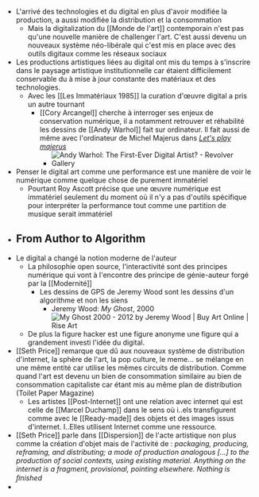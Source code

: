 - L'arrivé des technologies et du digital en plus d'avoir modifiée la production, a aussi modifiée la distribution et la consommation
	- Mais la digitalization du [[Monde de l'art]] contemporain n'est pas qu'une nouvelle manière de challenger l'art. C'est aussi devenu un nouveaux système néo-libérale qui c'est mis en place avec des outils digitaux comme les réseaux sociaux
- Les productions artistiques liées au digital ont mis du temps à s'inscrire dans le paysage artistique institutionnelle car étaient difficilement conservable du à mise à jour constante des matériaux et des technologies.
	- Avec les [[Les Immatériaux 1985]] la curation d'œuvre digital a pris un autre tournant
		- [[Cory Arcangel]] cherche à interroger ses enjeux de conservation numérique, il a notamment retrouver et réhabilité les dessins de [[Andy Warhol]] fait sur ordinateur. Il fait aussi de même avec l'ordinateur de Michel Majerus dans [*Let's play majerus*](https://coryarcangel.com/shows/715)
			- ![Andy Warhol: The First-Ever Digital Artist? - Revolver Gallery](https://revolverwarholgallery.com/wp-content/uploads/2021/04/Campbells-Soup-digital-art-1-1.jpg.webp)
- Penser le digital art comme une performance est une manière de voir le numérique comme quelque chose de purement immatériel
	- Pourtant Roy Ascott précise que une œuvre numérique est immatériel seulement du moment où il n'y a pas d'outils spécifique pour interpréter la performance tout comme une partition de musique serait immatériel
- ## From Author to Algorithm
- Le digital a changé la notion moderne de l'auteur
	- La philosophie open source, l'interactivité sont des principes numérique qui vont à l'encontre des principe de génie-auteur forgé par la [[Modernité]]
		- Les dessins de GPS de Jeremy Wood sont les dessins d'un algorithme et non les siens
			- Jeremy Wood: *My Ghost*, 2000 ![My Ghost 2000 - 2012 by Jeremy Wood | Buy Art Online | Rise Art](https://d1ee3oaj5b5ueh.cloudfront.net/thumbs/700xAUTO_2017_09_59b6b2150d017.jpeg)
	- De plus la figure hacker est une figure anonyme une figure qui a grandement investi l'idée du digital.
- [[Seth Price]] remarque que dû aux nouveaux système de distribution d'internet, la sphère de l'art, la pop culture, le meme... se mélange en une même entité car utilise les mêmes circuits de distribution. Comme quand l'art est devenu un bien de consommation similaire au bien de consommation capitaliste car étant mis au même plan de distribution (Toilet Paper Magazine)
	- Les artistes [[Post-Internet]] ont une relation avec internet qui est celle de [[Marcel Duchamp]] dans le sens où i..els transfigurent comme avec le [[Ready-made]] des objets et des images issus d'internet. I..Elles utilisent Internet comme une ressource.
- [[Seth Price]] parle dans [[Dispersion]] de l'acte artistique non plus comme la création d'objet mais de l'activité de : *packaging, producing, reframing, and distributing; a mode of production analogous […] to the production of social contexts, using existing material. Anything on the internet is a fragment,  provisional, pointing elsewhere. Nothing is ﬁnished*
-